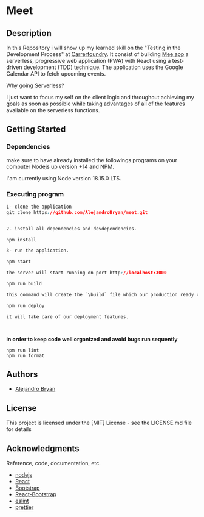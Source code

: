 # Meet


## Description 
In this Repository i will show up my learned skill on the "Testing in the Development Process" at [Carrerfoundry](https://careerfoundry.com). It consist of building [Mee app](https://alejandrobryan.com/meet) a serverless, progressive web application (PWA) with React using a
test-driven development (TDD) technique. The application uses the Google
Calendar API to fetch upcoming events.

Why going Serverless?

I just want to focus my self on the client logic and throughout achieving my goals as soon as possible while taking advantages of all of the features available on the serverless functions.

## Getting Started

### Dependencies
make sure to have already installed the followings programs on your computer Nodejs up version +14 and NPM.

I'am currently using Node version 18.15.0 LTS. 

### Executing program

```css
1- clone the application
git clone https://github.com/AlejandroBryan/meet.git


2- install all dependencies and devdependencies.

npm install 

3- run the application. 

npm start

the server will start running on port http://localhost:3000

npm run build

this command will create the `\build` file which our production ready code.

npm run deploy

it will take care of our deployment features.




```
**in order to keep code well organized and avoid bugs run sequently**
```
npm run lint 
npm run format

```


## Authors

* [Alejandro Bryan](https://alejandrobryan.com/)

## License

This project is licensed under the [MIT] License - see the LICENSE.md file for details

## Acknowledgments

Reference, code, documentation, etc.
* [nodejs](https://nodejs.org/en/)
* [React](https://react.dev/) 
* [Bootstrap](https://getbootstrap.com/)
* [React-Bootstrap](https://react-bootstrap.github.io/)
* [eslint](https://eslint.org/)
* [prettier](https://prettier.io/)

